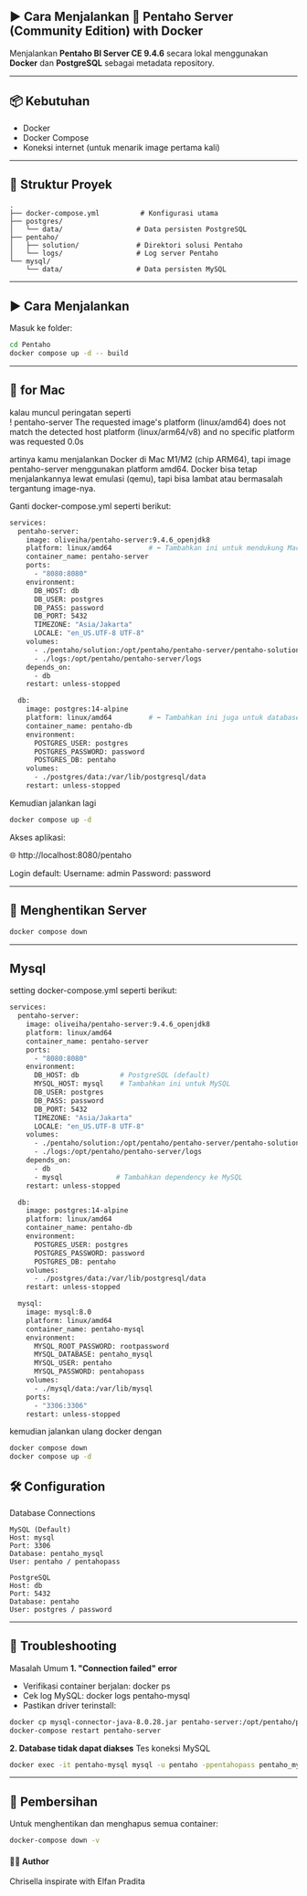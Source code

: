 ## ▶️ Cara Menjalankan 🚀 Pentaho Server (Community Edition) with Docker

Menjalankan **Pentaho BI Server CE 9.4.6** secara lokal menggunakan **Docker** dan **PostgreSQL** sebagai metadata repository.

---

## 📦 Kebutuhan

- Docker
- Docker Compose
- Koneksi internet (untuk menarik image pertama kali)

---

## 📂 Struktur Proyek
```
.
├── docker-compose.yml          # Konfigurasi utama
├── postgres/
│   └── data/                  # Data persisten PostgreSQL
├── pentaho/
│   ├── solution/              # Direktori solusi Pentaho
│   └── logs/                  # Log server Pentaho
└── mysql/
    └── data/                  # Data persisten MySQL
```

---

## ▶️ Cara Menjalankan

Masuk ke folder:
```bash
cd Pentaho
docker compose up -d -- build
```
---

## 🤗 for Mac

kalau muncul peringatan seperti  
! pentaho-server The requested image's platform (linux/amd64) does not match the detected host platform (linux/arm64/v8) and no specific platform was requested 0.0s

artinya kamu menjalankan Docker di Mac M1/M2 (chip ARM64), tapi image pentaho-server menggunakan platform amd64. Docker bisa tetap menjalankannya lewat emulasi (qemu), tapi bisa lambat atau bermasalah tergantung image-nya.

Ganti docker-compose.yml seperti berikut:
```bash
services:
  pentaho-server:
    image: oliveiha/pentaho-server:9.4.6_openjdk8
    platform: linux/amd64         # ⬅️ Tambahkan ini untuk mendukung Mac M1/M2
    container_name: pentaho-server
    ports:
      - "8080:8080"
    environment:
      DB_HOST: db
      DB_USER: postgres
      DB_PASS: password
      DB_PORT: 5432
      TIMEZONE: "Asia/Jakarta"
      LOCALE: "en_US.UTF-8 UTF-8"
    volumes:
      - ./pentaho/solution:/opt/pentaho/pentaho-server/pentaho-solutions
      - ./logs:/opt/pentaho/pentaho-server/logs
    depends_on:
      - db
    restart: unless-stopped

  db:
    image: postgres:14-alpine
    platform: linux/amd64         # ⬅️ Tambahkan ini juga untuk database agar aman
    container_name: pentaho-db
    environment:
      POSTGRES_USER: postgres
      POSTGRES_PASSWORD: password
      POSTGRES_DB: pentaho
    volumes:
      - ./postgres/data:/var/lib/postgresql/data
    restart: unless-stopped
```
Kemudian jalankan lagi
```bash
docker compose up -d
```

Akses aplikasi:

🌐 http://localhost:8080/pentaho

Login default:
Username: admin
Password: password

---

## 🧼 Menghentikan Server
```bash
docker compose down
```

---

## Mysql
setting docker-compose.yml seperti berikut:
```bash
services:
  pentaho-server:
    image: oliveiha/pentaho-server:9.4.6_openjdk8
    platform: linux/amd64
    container_name: pentaho-server
    ports:
      - "8080:8080"
    environment:
      DB_HOST: db          # PostgreSQL (default)
      MYSQL_HOST: mysql    # Tambahkan ini untuk MySQL
      DB_USER: postgres
      DB_PASS: password
      DB_PORT: 5432
      TIMEZONE: "Asia/Jakarta"
      LOCALE: "en_US.UTF-8 UTF-8"
    volumes:
      - ./pentaho/solution:/opt/pentaho/pentaho-server/pentaho-solutions
      - ./logs:/opt/pentaho/pentaho-server/logs
    depends_on:
      - db
      - mysql             # Tambahkan dependency ke MySQL
    restart: unless-stopped

  db:
    image: postgres:14-alpine
    platform: linux/amd64
    container_name: pentaho-db
    environment:
      POSTGRES_USER: postgres
      POSTGRES_PASSWORD: password
      POSTGRES_DB: pentaho
    volumes:
      - ./postgres/data:/var/lib/postgresql/data
    restart: unless-stopped

  mysql:
    image: mysql:8.0
    platform: linux/amd64
    container_name: pentaho-mysql
    environment:
      MYSQL_ROOT_PASSWORD: rootpassword
      MYSQL_DATABASE: pentaho_mysql
      MYSQL_USER: pentaho
      MYSQL_PASSWORD: pentahopass
    volumes:
      - ./mysql/data:/var/lib/mysql
    ports:
      - "3306:3306"
    restart: unless-stopped
```

kemudian jalankan ulang docker dengan
```bash
docker compose down
docker compose up -d
```

## 🛠️ Configuration

Database Connections
```
MySQL (Default)
Host: mysql
Port: 3306
Database: pentaho_mysql
User: pentaho / pentahopass
```
```
PostgreSQL
Host: db
Port: 5432
Database: pentaho
User: postgres / password
```

---

## 🔧 Troubleshooting
Masalah Umum
**1. "Connection failed" error**
- Verifikasi container berjalan: docker ps
- Cek log MySQL: docker logs pentaho-mysql
- Pastikan driver terinstall:
```bash
docker cp mysql-connector-java-8.0.28.jar pentaho-server:/opt/pentaho/pentaho-server/tomcat/lib/
docker-compose restart pentaho-server
```

**2. Database tidak dapat diakses**
Tes koneksi MySQL
```bash
docker exec -it pentaho-mysql mysql -u pentaho -ppentahopass pentaho_mysql
```

---

## 🧹 Pembersihan
Untuk menghentikan dan menghapus semua container:
```bash
docker-compose down -v
```

#### 👨‍💻 Author
Chrisella inspirate with Elfan Pradita